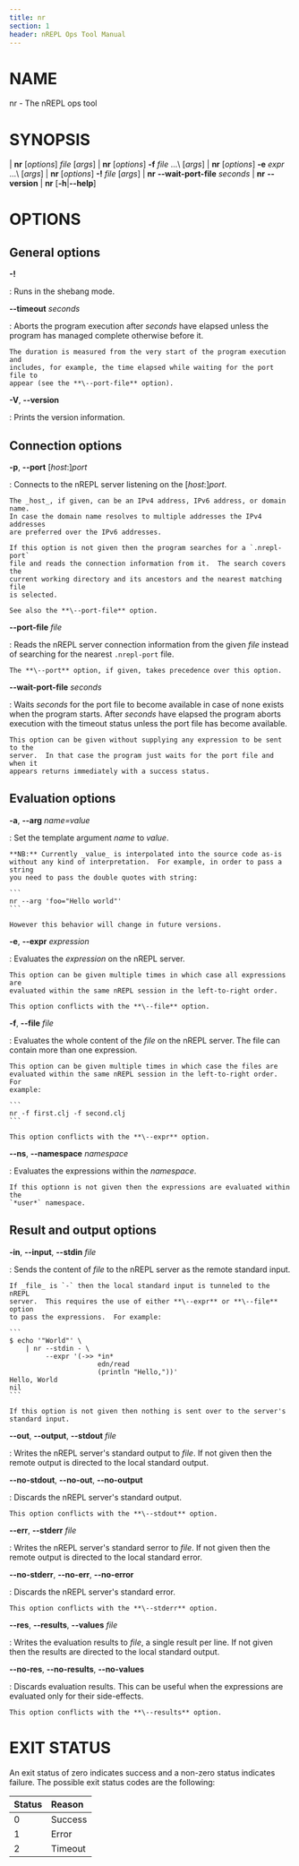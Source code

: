 ```yaml
---
title: nr
section: 1
header: nREPL Ops Tool Manual
---
```


# NAME

nr - The nREPL ops tool

# SYNOPSIS

| **nr** \[_options_] _file_ \[_args_]
| **nr** \[_options_] **-f** _file_ ...\ \[_args_]
| **nr** \[_options_] **-e** _expr_ ...\ \[_args_]
| **nr** \[_options_] **-!** _file_ \[_args_]
| **nr** **\--wait-port-file** _seconds_
| **nr** **\--version**
| **nr** \[**-h**|**\--help**]

# OPTIONS

## General options

**-!**

:   Runs in the shebang mode.

**\--timeout** _seconds_

:   Aborts the program execution after _seconds_ have elapsed unless the
    program has managed complete otherwise before it.

    The duration is measured from the very start of the program execution and
    includes, for example, the time elapsed while waiting for the port file to
    appear (see the **\--port-file** option).

**-V**, **\--version**

:   Prints the version information.

## Connection options

**-p**, **\--port** \[_host_:]_port_

:   Connects to the nREPL server listening on the \[_host_:]_port_.

    The _host_, if given, can be an IPv4 address, IPv6 address, or domain name.
    In case the domain name resolves to multiple addresses the IPv4 addresses
    are preferred over the IPv6 addresses.

    If this option is not given then the program searches for a `.nrepl-port`
    file and reads the connection information from it.  The search covers the
    current working directory and its ancestors and the nearest matching file
    is selected.

    See also the **\--port-file** option.

**\--port-file** _file_

:   Reads the nREPL server connection information from the given _file_ instead
    of searching for the nearest `.nrepl-port` file.

    The **\--port** option, if given, takes precedence over this option.

**\--wait-port-file** _seconds_

:   Waits _seconds_ for the port file to become available in case of none exists
    when the program starts.  After _seconds_ have elapsed the program aborts
    execution with the timeout status unless the port file has become available.

    This option can be given without supplying any expression to be sent to the
    server.  In that case the program just waits for the port file and when it
    appears returns immediately with a success status.

## Evaluation options

**-a**, **\--arg** _name=value_

:   Set the template argument _name_ to _value_.

    **NB:** Currently _value_ is interpolated into the source code as-is
    without any kind of interpretation.  For example, in order to pass a string
    you need to pass the double quotes with string:

    ```
    nr --arg 'foo="Hello world"'
    ```

    However this behavior will change in future versions.

**-e**, **\--expr** _expression_

:   Evaluates the _expression_ on the nREPL server.

    This option can be given multiple times in which case all expressions are
    evaluated within the same nREPL session in the left-to-right order.

    This option conflicts with the **\--file** option.

**-f**, **\--file** _file_

:   Evaluates the whole content of the _file_ on the nREPL server.  The file
    can contain more than one expression.

    This option can be given multiple times in which case the files are
    evaluated within the same nREPL session in the left-to-right order.  For
    example:

    ```
    nr -f first.clj -f second.clj
    ```

    This option conflicts with the **\--expr** option.

**\--ns**, **\--namespace** _namespace_

:   Evaluates the expressions within the _namespace_.

    If this optionn is not given then the expressions are evaluated within the
    `*user*` namespace.

## Result and output options

**\-in**, **\--input**, **\--stdin** _file_

:   Sends the content of _file_ to the nREPL server as the remote standard input.

    If _file_ is `-` then the local standard input is tunneled to the nREPL
    server.  This requires the use of either **\--expr** or **\--file** option
    to pass the expressions.  For example:

    ```
    $ echo '"World"' \
        | nr --stdin - \
             --expr '(->> *in*
                          edn/read
                          (println "Hello,"))'
    Hello, World
    nil
    ```

    If this option is not given then nothing is sent over to the server's
    standard input.

**\--out**, **\--output**, **\--stdout** _file_

:   Writes the nREPL server's standard output to _file_.  If not given then the
    remote output is directed to the local standard output.

**\--no-stdout**, **\--no-out**, **\--no-output**

:   Discards the nREPL server's standard output.

    This option conflicts with the **\--stdout** option.

**\--err**, **\--stderr** _file_

:   Writes the nREPL server's standard serror to _file_.  If not given then the
    remote output is directed to the local standard error.

**\--no-stderr**, **\--no-err**, **\--no-error**

:   Discards the nREPL server's standard error.

    This option conflicts with the **\--stderr** option.

**\--res**, **\--results**, **\--values** _file_

:   Writes the evaluation results to _file_, a single result per line.  If not
    given then the results are directed to the local standard output.

**\--no-res**, **\--no-results**, **\--no-values**

:   Discards evaluation results.  This can be useful when the expressions are
    evaluated only for their side-effects.

    This option conflicts with the **\--results** option.

# EXIT STATUS

An exit status of zero indicates success and a non-zero status indicates
failure. The possible exit status codes are the following:

| Status | Reason  |
|:-------|:--------|
| 0      | Success |
| 1      | Error   |
| 2      | Timeout |

